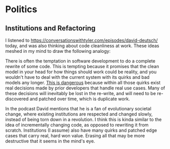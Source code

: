 # Politics

## Institutions and Refactoring

I listened to https://conversationswithtyler.com/episodes/david-deutsch/ today,
and was also thinking about code cleanliness at work. These ideas meshed in my
mind to draw the following analogy:

There is often the temptation in software development to do a complete rewrite
of some code. This is tempting because it promises that the clean model in your
head for how things should work could be reality, and you wouldn't have to deal
with the current system with its quirks and bad models any longer. [This is
dangerous](https://www.joelonsoftware.com/2000/04/06/things-you-should-never-do-part-i/)
because within all those quirks exist real decisions made by prior developers
that handle real use cases. Many of these decisions will inevitably be lost in
the re-write, and will need to be re-discovered and patched over time, which is
duplicate work.

In the podcast David mentions that he is a fan of evolutionary societal change,
where existing institutions are respected and changed slowly, instead of being
torn down in a revolution. I think this is kinda similar to the idea of
incrementally changing code, as opposed to rewriting it from scratch.
Institutions (I assume) also have many quirks and patched edge cases that carry
real, hard won value. Erasing all that may be more destructive that it seems in
the mind's eye.
